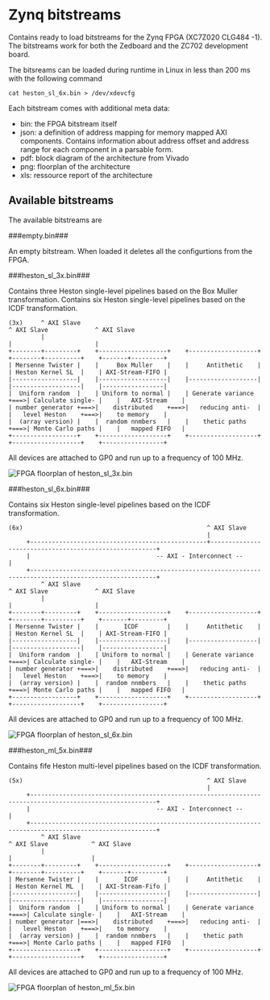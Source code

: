 Zynq bitstreams
===============

Contains ready to load bitstreams for the Zynq FPGA (XC7Z020 CLG484 -1).
The bitstreams work for both the Zedboard and the ZC702 development board.

The bitsreams can be loaded during runtime in Linux in less than 200 ms 
with the following command
```
cat heston_sl_6x.bin > /dev/xdevcfg
```

Each bitstream comes with additional meta data:

- bin: the FPGA bitstream itself
- json: a definition of address mapping for memory mapped AXI components. 
  Contains information about address offset and address range for each component
  in a parsable form.
- pdf: block diagram of the architecture from Vivado 
- png: floorplan of the architecture
- xls: ressource report of the architecture


Available bitstreams
--------------------

The available bitstreams are

###empty.bin###

An empty bitstream. When loaded it deletes all the configurtions from the FPGA.

###heston_sl_3x.bin###

Contains three Heston single-level pipelines based on the Box Muller transformation. 
Contains six Heston single-level pipelines based on the ICDF transformation. 
```
(3x)     ^ AXI Slave                                                               ^ AXI Slave             ^ AXI Slave
         |                                                                         |                       |
+--------+---------+    +-------------------+    +-------------------+    +--------+----------+    +-------+---------+
| Mersenne Twister |    |     Box Muller    |    |     Antithetic    |    | Heston Kernel SL  |    | AXI-Stream-FIFO |
|------------------|    |-------------------|    |-------------------|    |-------------------|    |-----------------|
|  Uniform random  |    | Uniform to normal |    | Generate variance +===>| Calculate single- |    |   AXI-Stream    |
| number generator +===>|    distributed    +===>|   reducing anti-  |    |   level Heston    +===>|    to memory    |
|  (array version) |    |  random nnmbers   |    |    thetic paths   +===>| Monte Carlo paths |    |   mapped FIFO   |
+------------------+    +-------------------+    +-------------------+    +-------------------+    +-----------------+
```
All devices are attached to GP0 and run up to a frequency of 100 MHz.

![FPGA floorplan of heston_sl_3x.bin](https://git.rhrk.uni-kl.de/EIT-Wehn/finance.zynqpricer.hls/raw/master/bitstream/heston_sl_3x.png)

###heston_sl_6x.bin###

Contains six Heston single-level pipelines based on the ICDF transformation. 
```
(6x)                                                   ^ AXI Slave
                                                       |
     +-------------------------------------------------+-------------------------------------------------------+
     |                                   -- AXI - Interconnect --                                              |
     +---------------------------------------------------------------------------------------------------------+
         ^ AXI Slave                                                               ^ AXI Slave             ^ AXI Slave
         |                                                                         |                       |
+--------+---------+    +-------------------+    +-------------------+    +--------+----------+    +-------+---------+
| Mersenne Twister |    |       ICDF        |    |     Antithetic    |    | Heston Kernel SL  |    | AXI-Stream-FIFO |
|------------------|    |-------------------|    |-------------------|    |-------------------|    |-----------------|
|  Uniform random  |    | Uniform to normal |    | Generate variance +===>| Calculate single- |    |   AXI-Stream    |
| number generator +===>|    distributed    +===>|   reducing anti-  |    |   level Heston    +===>|    to memory    |
|  (array version) |    |  random nnmbers   |    |    thetic paths   +===>| Monte Carlo paths |    |   mapped FIFO   |
+------------------+    +-------------------+    +-------------------+    +-------------------+    +-----------------+
```
All devices are attached to GP0 and run up to a frequency of 100 MHz.

![FPGA floorplan of heston_sl_6x.bin](https://git.rhrk.uni-kl.de/EIT-Wehn/finance.zynqpricer.hls/raw/master/bitstream/heston_sl_6x.png)

###heston_ml_5x.bin###

Contains fife Heston multi-level pipelines based on the ICDF transformation. 
```
(5x)                                                   ^ AXI Slave
                                                       |
     +---------------------------------------------------------------------------------------------------------+
     |                                   -- AXI - Interconnect --                                              |
     +---------------------------------------------------------------------------------------------------------+
         ^ AXI Slave                                                                ^ AXI Slave            ^ AXI Slave
         |                                                                          |                      |
+--------+---------+    +-------------------+    +-------------------+    +--------+----------+    +-------+---------+
| Mersenne Twister |    |       ICDF        |    |     Antithetic    |    | Heston Kernel ML  |    | AXI-Stream-Fifo |
|------------------|    |-------------------|    |-------------------|    |-------------------|    |-----------------|
|  Uniform random  |    | Uniform to normal |    | Generate variance +===>| Calculate single- |    |   AXI-Stream    |
| number generator |===>|    distributed    +===>|   reducing anti-  |    |   level Heston    +===>|    to memory    |
|  (array version) |    |  random nnmbers   |    |    thetic path    +===>| Monte Carlo paths |    |   mapped FIFO   |
+------------------+    +-------------------+    +-------------------+    +-------------------+    +-----------------+
```
All devices are attached to GP0 and run up to a frequency of 100 MHz.

![FPGA floorplan of heston_ml_5x.bin](https://git.rhrk.uni-kl.de/EIT-Wehn/finance.zynqpricer.hls/raw/master/bitstream/heston_ml_5x.png)



